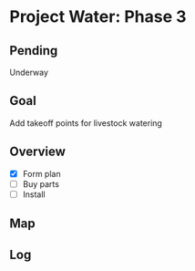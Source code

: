 # Project Water: Phase 3

## Pending

Underway

## Goal

Add takeoff points for livestock watering

## Overview

- [x] Form plan
- [ ] Buy parts
- [ ] Install

## Map

## Log